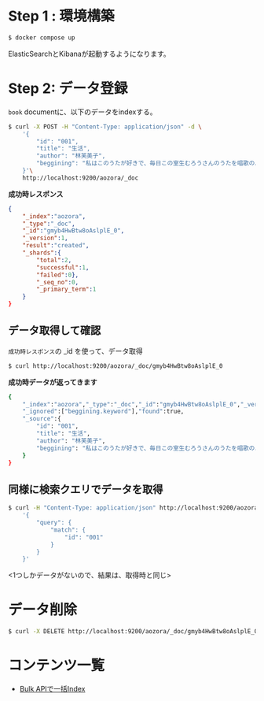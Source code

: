# Step 1 : 環境構築

```bash
$ docker compose up
```
ElasticSearchとKibanaが起動するようになります。

# Step 2: データ登録

`book` documentに、以下のデータをindexする。

```bash
$ curl -X POST -H "Content-Type: application/json" -d \
    '{
        "id": "001",
        "title": "生活",
        "author": "林芙美子",
        "beggining": "私はこのうたが好きで、毎日この室生むろうさんのうたを唱歌のようにうたう。「なににこがれて書くうたぞ」全く、このうたの通り、私はなににこがれているともなく、夜更ふけて、ほとんど毎日机に向っている。そうして、やくざなその日暮らしの小説を書いている。夕御飯が済んで、小さい女中と二人で、油ものは油もの、茶飲み茶碗は茶飲み茶碗と、あれこれと近所の活動写真の話などをしながらかたづけものをして、剪花きりばなに水を替えてやっていると、もうその頃はたいてい八時が過ぎている。三ツの夕刊を手にして、二階の書斎へあがって行くと、火鉢の火がおとろえている。炭をつぎ、鉄瓶てつびんをかけて、湯のわくあいだ、私は三ツの夕刊に眼をとおすのだ。うちでとっているのは、朝日新聞、日日新聞、読売新聞の三ツで、まず眼をとおすのは、芝居や活動の広告のようなものだ。女の心がある、行ってみたいなと思う。永遠の誓いと云うのがある、みんな観に行きたいと思いながら、その広告が場末ばすえの小舎こやにかかるまで行けないでしまうことがたびたびなのだ。"
    }'\
    http://localhost:9200/aozora/_doc
```

**成功時レスポンス**
```json
{
    "_index":"aozora",
    "_type":"_doc",
    "_id":"gmyb4HwBtw8oAslplE_0",
    "_version":1,
    "result":"created",
    "_shards":{
        "total":2,
        "successful":1,
        "failed":0},
        "_seq_no":0,
        "_primary_term":1
    }
}
```

## データ取得して確認
`成功時レスポンス`の _id を使って、データ取得

```bash
$ curl http://localhost:9200/aozora/_doc/gmyb4HwBtw8oAslplE_0
```

**成功時データが返ってきます**

```bash
{
    "_index":"aozora","_type":"_doc","_id":"gmyb4HwBtw8oAslplE_0","_version":1,"_seq_no":0,"_primary_term":1,
    "_ignored":["beggining.keyword"],"found":true,
    "_source":{
        "id": "001",
        "title": "生活",
        "author": "林芙美子",
        "beggining": "私はこのうたが好きで、毎日この室生むろうさんのうたを唱歌のようにうたう。「なににこがれて書くうたぞ」全く、このうたの通り、私はなににこがれているともなく、夜更ふけて、ほとんど毎日机に向っている。そうして、やくざなその日暮らしの小説を書いている。夕御飯が済んで、小さい女中と二人で、油ものは油もの、茶飲み茶碗は茶飲み茶碗と、あれこれと近所の活動写真の話などをしながらかたづけものをして、剪花きりばなに水を替えてやっていると、もうその頃はたいてい八時が過ぎている。三ツの夕刊を手にして、二階の書斎へあがって行くと、火鉢の火がおとろえている。炭をつぎ、鉄瓶てつびんをかけて、湯のわくあいだ、私は三ツの夕刊に眼をとおすのだ。うちでとっているのは、朝日新聞、日日新聞、読売新聞の三ツで、まず眼をとおすのは、芝居や活動の広告のようなものだ。女の心がある、行ってみたいなと思う。永遠の誓いと云うのがある、みんな観に行きたいと思いながら、その広告が場末ばすえの小舎こやにかかるまで行けないでしまうことがたびたびなのだ。"
    }
}
```

## 同様に検索クエリでデータを取得

```bash
$ curl -H "Content-Type: application/json" http://localhost:9200/aozora/_search -d \
    '{
        "query": {
            "match": {
                "id": "001"
            }
        }
    }'
```

<1つしかデータがないので、結果は、取得時と同じ>


# データ削除

```bash
$ curl -X DELETE http://localhost:9200/aozora/_doc/gmyb4HwBtw8oAslplE_0
```


# コンテンツ一覧

- [Bulk APIで一括Index]()